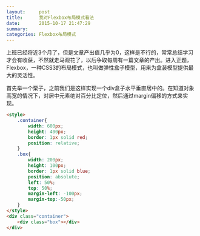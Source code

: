 ```yaml
---
layout:     post
title:      我对Flexbox布局模式看法
date:       2015-10-17 21:47:29
summary:    
categories: Flexbox布局模式
---
```


上班已经将近3个月了，但是文章产出值几乎为0，这样是不行的，常常总结学习才会有收获，不然就走马观花了，以后争取每周有一篇文章的产出。进入正题，Flexbox，一种CSS3的布局模式，也叫做弹性盒子模型，用来为盒装模型提供最大的灵活性。

首先举一个栗子，之前我们是这样实现一个div盒子水平垂直居中的。在知道对象高宽的情况下，对居中元素绝对百分比定位，然后通过margin偏移的方式来实现。

``` html
<style>
    .container{
        width: 600px;
        height: 400px;
        border: 1px solid red;
        position: relative;
    }
    .box{
        width: 200px;
        height: 100px;
        border: 1px solid blue;
        position: absolute;
        left: 50%;
        top: 50%;
        margin-left: -100px;
        margin-top:-50px;
    }
</style>
<div class="container">
    <div class="box"></div>
</div>
```

